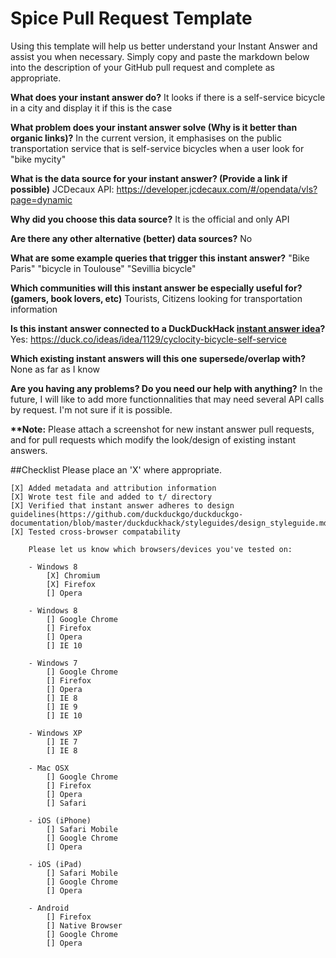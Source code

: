 # Spice Pull Request Template

Using this template will help us better understand your Instant Answer and assist you when necessary.  Simply copy and paste the markdown below into the description of your GitHub pull request and complete as appropriate.

**What does your instant answer do?**
It looks if there is a self-service bicycle in a city and display it if this is the case

**What problem does your instant answer solve (Why is it better than organic links)?**
In the current version, it emphasises on the public transportation service that is self-service bicycles when a user look for "bike mycity"

**What is the data source for your instant answer? (Provide a link if possible)**
JCDecaux API: https://developer.jcdecaux.com/#/opendata/vls?page=dynamic

**Why did you choose this data source?**
It is the official and only API

**Are there any other alternative (better) data sources?**
No

**What are some example queries that trigger this instant answer?**
"Bike Paris"
"bicycle in Toulouse"
"Sevillia bicycle"

**Which communities will this instant answer be especially useful for? (gamers, book lovers, etc)**
Tourists, Citizens looking for transportation information

**Is this instant answer connected to a DuckDuckHack [instant answer idea](https://duck.co/ideas)?**
Yes: https://duck.co/ideas/idea/1129/cyclocity-bicycle-self-service

**Which existing instant answers will this one supersede/overlap with?**
None as far as I know

**Are you having any problems? Do you need our help with anything?**
In the future, I will like to add more functionnalities that may need several API calls by request. I'm not sure if it is possible.

**\*\*Note:** Please attach a screenshot for new instant answer pull requests, and for pull requests which modify the look/design of existing instant answers.

##Checklist
Please place an 'X' where appropriate.

```
[X] Added metadata and attribution information
[X] Wrote test file and added to t/ directory
[X] Verified that instant answer adheres to design guidelines(https://github.com/duckduckgo/duckduckgo-documentation/blob/master/duckduckhack/styleguides/design_styleguide.md)
[X] Tested cross-browser compatability

    Please let us know which browsers/devices you've tested on:

    - Windows 8
        [X] Chromium   
        [X] Firefox         
        [] Opera           

    - Windows 8
        [] Google Chrome   
        [] Firefox         
        [] Opera           
        [] IE 10           

    - Windows 7
        [] Google Chrome   
        [] Firefox         
        [] Opera           
        [] IE 8            
        [] IE 9            
        [] IE 10           

    - Windows XP
        [] IE 7            
        [] IE 8            

    - Mac OSX
        [] Google Chrome   
        [] Firefox         
        [] Opera           
        [] Safari          

    - iOS (iPhone)
        [] Safari Mobile   
        [] Google Chrome   
        [] Opera           

    - iOS (iPad)
        [] Safari Mobile   
        [] Google Chrome   
        [] Opera            

    - Android
        [] Firefox         
        [] Native Browser  
        [] Google Chrome   
        [] Opera
```
